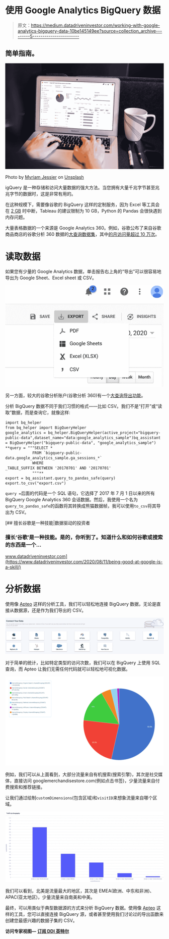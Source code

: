 # 使用 Google Analytics BigQuery 数据

> 原文：<https://medium.datadriveninvestor.com/working-with-google-analytics-bigquery-data-10be145149ee?source=collection_archive---------5----------------------->

## 简单指南。

![](img/1a051da6b98df874a594f60007a26f6e.png)

Photo by [Myriam Jessier](https://unsplash.com/@mjessier?utm_source=medium&utm_medium=referral) on [Unsplash](https://unsplash.com?utm_source=medium&utm_medium=referral)

igQuery 是一种存储和访问大量数据的强大方法。当您拥有大量千兆字节甚至兆兆字节的数据时，这是非常有用的。

在这种规模下，需要像谷歌的 BigQuery 这样的定制服务，因为 Excel 等工具会在 [2 GB](https://support.microsoft.com/en-us/office/data-model-specification-and-limits-19aa79f8-e6e8-45a8-9be2-b58778fd68ef) 时中断，Tableau 的建议限制为 10 GB，Python 的 Pandas 会很快遇到内存问题。

大量表格数据的一个来源是 Google Analytics 360。例如，谷歌公布了来自谷歌商品商店的谷歌分析 360 数据的[大查询数据集](https://www.kaggle.com/bigquery/google-analytics-sample)，其中[的月访问量超过 10 万次](https://www.similarweb.com/website/googlemerchandisestore.com/)。

# 读取数据

如果您有少量的 Google Analytics 数据，单击报告右上角的“导出”可以很容易地导出为 Google Sheet、Excel sheet 或 CSV。

![](img/496fd2aba0f32e41d4c1ff436f7a0005.png)

另一方面，较大的谷歌分析账户(谷歌分析 360)有一个[大查询导出功能](https://support.google.com/analytics/answer/3416092?hl=en)。

分析 BigQuery 数据不同于我们习惯的格式——比如 CSV。我们不是“打开”或“读取”数据，而是查询它，就像这样:

```
import bq_helper
from bq_helper import BigQueryHelper
google_analytics = bq_helper.BigQueryHelper(active_project="bigquery-public-data",dataset_name="data:google_analytics_sample")bq_assistant = BigQueryHelper("bigquery-public-data", "google_analytics_sample")
**query = """SELECT *
            FROM `bigquery-public-data.google_analytics_sample.ga_sessions_*`
            WHERE
_TABLE_SUFFIX BETWEEN '20170701' AND '20170701'
            """**
export = bq_assistant.query_to_pandas_safe(query)
export.to_csv("export.csv")
```

`query =`后面的代码是一个 SQL 语句，它选择了 2017 年 7 月 1 日以来的所有 BigQuery Google Analytics 360 会话数据。然后，我使用一个名为`query_to_pandas_safe`的函数将其转换成熊猫数据帧，我可以使用`to_csv`将其导出为 CSV。

[](https://www.datadriveninvestor.com/2020/08/11/being-good-at-google-is-a-skill/) [## 擅长谷歌是一种技能|数据驱动的投资者

### 擅长‘谷歌’是一种技能。是的，你听到了。知道什么和如何谷歌或搜索的东西是一个…

www.datadriveninvestor.com](https://www.datadriveninvestor.com/2020/08/11/being-good-at-google-is-a-skill/) 

# 分析数据

使用像 [Apteo](http://apteo.co) 这样的分析工具，我们可以轻松地连接 BigQuery 数据，无论是直接从数据源，还是作为我们导出的 CSV。

![](img/60271c7e99671a5af0e1a3d9a61cef20.png)

对于简单的统计，比如特定类型的访问次数，我们可以在 BigQuery 上使用 SQL 查询，而 Apteo 让我们无需任何代码就可以轻松地可视化数据。

![](img/2e6b519710c421be75038285af58d5bf.png)

例如，我们可以从上面看到，大部分流量来自有机搜索(搜索引擎)，其次是社交媒体，直接访问 googlemerchandisestore.com(例如点击书签)，少量流量来自付费搜索和推荐链接。

让我们通过绘制`customDimensions`(包含区域)和`visitID`来想象流量来自哪个区域。

![](img/e2e97ba7bdc1659c20b07bea800140bb.png)

我们可以看到，北美是流量最大的地区，其次是 EMEA(欧洲、中东和非洲)、APAC(亚太地区)，少量流量来自南美和中美。

最终，可以用类似于典型数据源的方式来分析 BigQuery 数据。使用像 [Apteo](http://apteo.co) 这样的工具，您可以直接连接 BigQuery 源，或者甚至使用我们讨论过的导出函数来创建您最感兴趣的数据子集的 CSV。

**访问专家视图—** [**订阅 DDI 英特尔**](https://datadriveninvestor.com/ddi-intel)